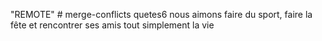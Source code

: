 "REMOTE" # merge-conflicts
quetes6
nous aimons faire du sport, faire la fête et rencontrer ses amis
tout simplement la vie 

